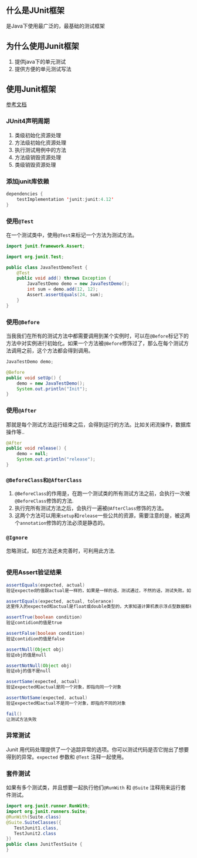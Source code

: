 ## 什么是JUnit框架
是Java下使用最广泛的，最基础的测试框架

## 为什么使用Junit框架
1. 提供java下的单元测试
2. 提供方便的单元测试写法

## 使用Junit框架

[参考文档](https://junit.org/junit4/)

### JUnit4声明周期

1. 类级初始化资源处理
2. 方法级初始化资源处理
3. 执行测试用例中的方法
4. 方法级销毁资源处理
5. 类级销毁资源处理

### 添加junit库依赖

```java
dependencies {
    testImplementation 'junit:junit:4.12'
}
```

### 使用`@Test`
在一个测试类中，使用`@Test`来标记一个方法为测试方法。

```java
import junit.framework.Assert;

import org.junit.Test;

public class JavaTestDemoTest {
    @Test
    public void add() throws Exception {
        JavaTestDemo demo = new JavaTestDemo();
        int sum = demo.add(12, 12);
        Assert.assertEquals(24, sum);
    }
}
```

### 使用`@Before`
当我我们在所有的测试方法中都需要调用到某个实例时，可以在`@Before`标记下的方法中对实例进行初始化。如果一个方法被`@Before`修饰过了，那么在每个测试方法调用之前，这个方法都会得到调用。

```java
JavaTestDemo demo;

@Before
public void setUp() {
    demo = new JavaTestDemo();
    System.out.println("Init");
}

```

### 使用`@After`
那就是每个测试方法运行结束之后，会得到运行的方法。比如关闭流操作，数据库操作等..

```java
@After
public void release() {
    demo = null;
    System.out.println("release");
}
```

### `@BeforeClass和@AfterClass`

1. `@BeforeClass`的作用是，在跑一个测试类的所有测试方法之前，会执行一次被`@BeforeClass`修饰的方法.
2. 执行完所有测试方法之后，会执行一遍被`@AfterClass`修饰的方法。  
3. 这两个方法可以用来`setup`和`release`一些公共的资源，需要注意的是，被这两个`annotation`修饰的方法必须是静态的。

### `@Ignore`
忽略测试，如在方法还未完善时，可利用此方法.

```java

```

### 使用Assert验证结果
```java
assertEquals(expected, actual)
验证expected的值跟actual是一样的，如果是一样的话，测试通过，不然的话，测试失败。如果传入的是object，那么这里的对比用的是equals()

assertEquals(expected, actual, tolerance)
这里传入的expected和actual是float或double类型的，大家知道计算机表示浮点型数据都有一定的偏差，所以哪怕理论上他们是相等的，但是用计算机表示出来则可能不是，所以这里运行传入一个偏差值。如果两个数的差异在这个偏差值之内，则测试通过，否者测试失败。

assertTrue(boolean condition)
验证contidion的值是true

assertFalse(boolean condition)
验证contidion的值是false

assertNull(Object obj)
验证obj的值是null

assertNotNull(Object obj)
验证obj的值不是null

assertSame(expected, actual)
验证expected和actual是同一个对象，即指向同一个对象

assertNotSame(expected, actual)
验证expected和actual不是同一个对象，即指向不同的对象

fail()
让测试方法失败
```

### 异常测试
Junit 用代码处理提供了一个追踪异常的选项。你可以测试代码是否它抛出了想要得到的异常。`expected` 参数和 `@Test` 注释一起使用。



### 套件测试
如果有多个测试类，并且想要一起执行他们`@RunWith` 和 `@Suite` 注释用来运行套件测试。


```java
import org.junit.runner.RunWith;
import org.junit.runners.Suite;
@RunWith(Suite.class)
@Suite.SuiteClasses({
   TestJunit1.class,
   TestJunit2.class
})
public class JunitTestSuite {   
}
```